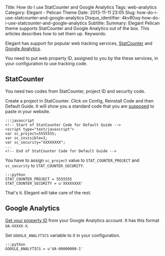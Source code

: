 Title: How do I use StatCounter and Google Analytics
Tags: web-analytics
Category: Elegant - Pelican Theme
Date: 2013-11-11 23:05
Slug: how-do-i-use-statcounter-and-google-analytics
Disqus_identifier: 4kv80xq-how-do-i-use-statcounter-and-google-analytics
Subtitle: 
Summary: Elegant Pelican theme supports StatCounter and Google Analytics out of
    the box. This articles describes how to set them up.
Keywords: 

Elegant has support for popular web tracking services,
[StatCounter](http://statcounter.com/) and [Google
Analytics](http://www.google.com/analytics/).

You need to put web property ID, assigned to you by the these services, in your
configuration to use tracking code.

StatCounter
-----------

You need two codes from StatCounter, project ID and security code.

Create a project in StatCounter. Click on Config, Reinstall Code and then
Default Guide. It will show you a standard code that you are
[supposed](http://statcounter.com/support/knowledge-base/14/) to paste in your
website.

    :::javascript
    <!-- Start of StatCounter Code for Default Guide -->
    <script type="text/javascript">
    var sc_project=5555555; 
    var sc_invisible=1; 
    var sc_security="XXXXXXXX"; 
    ...
    <!-- End of StatCounter Code for Default Guide -->

You have to assign `sc_project` value to `STAT_COUNTER_PROJECT` and `sc_security` to `STAT_COUNTER_SECURITY`.

    :::python
    STAT_COUNTER_PROJECT = 5555555
    STAT_COUNTER_SECURITY = u'XXXXXXXX'

That's it. Elegant will take care of the rest.

Google Analytics
----------------

[Get your property
ID](https://support.google.com/analytics/answer/1032385?hl=en) from your Google
Analytics account. It has this format `UA-XXXXX-X`.

Set `GOOGLE_ANALYTICS` variable to it in your configuration.

    :::python
    GOOGLE_ANALYTICS = u'UA-00000000-1'

